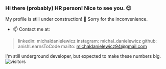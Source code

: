 ### Hi there (probably) HR person! Nice to see you. 😊 
My profile is still under construction! 🔧
Sorry for the inconvenience.

- 📫 Contact me at: 

> linkedin: michaldanielewicz
> instagram: michal_danielewicz
> github: anishLearnsToCode
> mailto: michaldanielewicz94@gmail.com

I'm still underground developer, but expected to make these numbers big.
![visitors](https://visitor-badge.glitch.me/badge?page_id=michaldanielewicz.visitor-badge)
